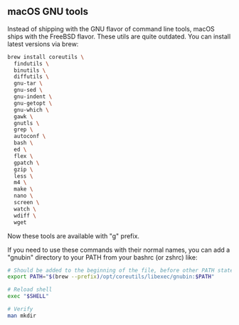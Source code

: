 ## macOS GNU tools

Instead of shipping with the GNU flavor of command line tools, macOS ships with the FreeBSD flavor. These utils are quite outdated. You can install latest versions via brew:

```bash
brew install coreutils \
  findutils \
  binutils \
  diffutils \
  gnu-tar \
  gnu-sed \
  gnu-indent \
  gnu-getopt \
  gnu-which \
  gawk \
  gnutls \
  grep \
  autoconf \
  bash \
  ed \
  flex \
  gpatch \
  gzip \
  less \
  m4 \
  make \
  nano \
  screen \
  watch \
  wdiff \
  wget
```

Now these tools are available with "g" prefix. 

If you need to use these commands with their normal names, you can add a "gnubin" directory to your PATH from your bashrc  (or zshrc) like:

```bash
# Should be added to the beginning of the file, before other PATH statements
export PATH="$(brew --prefix)/opt/coreutils/libexec/gnubin:$PATH"

# Reload shell
exec "$SHELL"

# Verify
man mkdir
```
